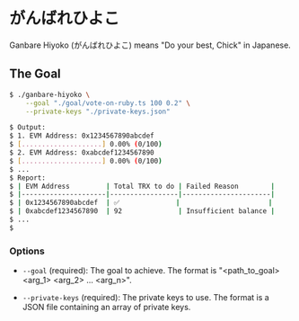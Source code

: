 # がんばれひよこ

Ganbare Hiyoko (がんばれひよこ) means "Do your best, Chick" in Japanese.

## The Goal

```bash
$ ./ganbare-hiyoko \
    --goal "./goal/vote-on-ruby.ts 100 0.2" \
    --private-keys "./private-keys.json"

$ Output:
$ 1. EVM Address: 0x1234567890abcdef
$ [....................] 0.00% (0/100)
$ 2. EVM Address: 0xabcdef1234567890
$ [....................] 0.00% (0/100)
$ ...
$ Report:
$ | EVM Address         | Total TRX to do | Failed Reason        |
$ |---------------------|-----------------|----------------------|
$ | 0x1234567890abcdef  | ✅              |                      |
$ | 0xabcdef1234567890  | 92              | Insufficient balance |
$ ...
$
```

### Options

- `--goal` (required): The goal to achieve. The format is "<path_to_goal> <arg_1> <arg_2> ... <arg_n>".

- `--private-keys` (required): The private keys to use. The format is a JSON file containing an array of private keys.
